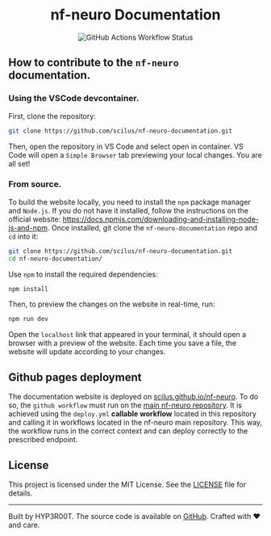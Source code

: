 <h1 align="center">nf-neuro Documentation</h1>

<p align="center">
<img alt="GitHub Actions Workflow Status" src="https://img.shields.io/github/actions/workflow/status/scilus/nf-neuro-documentation/deploy.yml?style=for-the-badge&labelColor=363a4f&color=8aadf4">
</p>

## How to contribute to the `nf-neuro` documentation.

### Using the VSCode devcontainer.

First, clone the repository:
```bash
git clone https://github.com/scilus/nf-neuro-documentation.git
```
Then, open the repository in VS Code and select open in container. VS Code will open a `Simple Browser` tab previewing your local changes. You are all set!

### From source.

To build the website locally, you need to install the `npm` package manager and `Node.js`. If you do not have it installed, follow the instructions on the official website: https://docs.npmjs.com/downloading-and-installing-node-js-and-npm.
Once installed, git clone the `nf-neuro-documentation` repo and `cd` into it:
```bash
git clone https://github.com/scilus/nf-neuro-documentation.git
cd nf-neuro-documentation/
```
Use `npm` to install the required dependencies:
```bash
npm install
```
Then, to preview the changes on the website in real-time, run:
```bash
npm run dev
```
Open the `localhost` link that appeared in your terminal, it should open a browser with a preview of the website. Each time you save a file, the website will update according to your changes.

## Github pages deployment

The documentation website is deployed on [scilus.github.io/nf-neuro](https://scilus.github.io/nf-neuro). To do so, the `github workflow` must run on the [main nf-neuro repository](https://github.com/scilus/nf-neuro). It is achieved using the `deploy.yml` **callable workflow** located in this repository and calling it in workflows located in the nf-neuro main repository. This way, the workflow runs in the correct context and can deploy correctly to the prescribed endpoint.

## License

This project is licensed under the MIT License. See the [LICENSE](LICENSE) file for details.

---

Built by HYP3R00T. The source code is available on [GitHub](https://github.com/yourusername/celestialdocs). Crafted with ❤️ and care.
